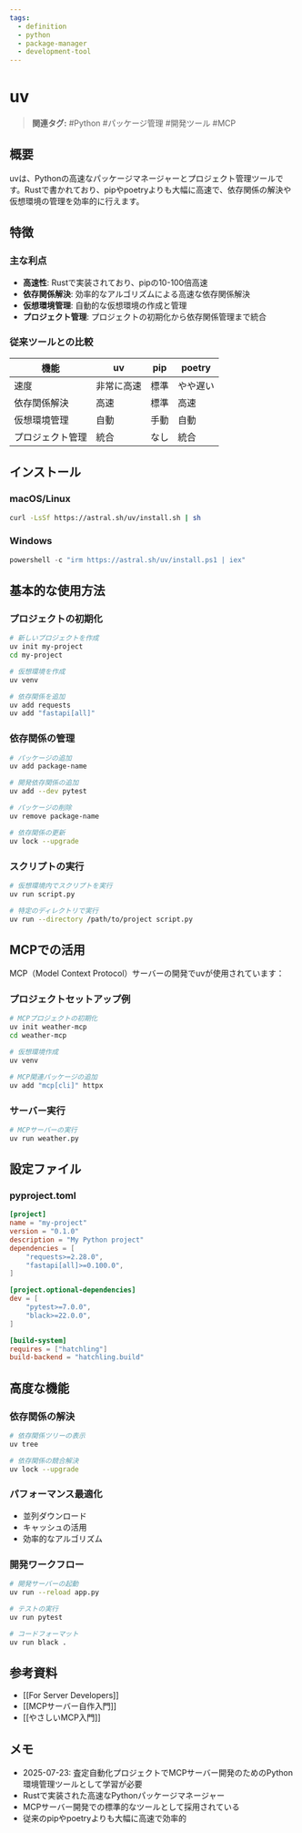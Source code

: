 ```yaml
---
tags:
  - definition
  - python
  - package-manager
  - development-tool
---
```


# uv

> **関連タグ:** #Python #パッケージ管理 #開発ツール #MCP

## 概要

uvは、Pythonの高速なパッケージマネージャーとプロジェクト管理ツールです。Rustで書かれており、pipやpoetryよりも大幅に高速で、依存関係の解決や仮想環境の管理を効率的に行えます。

## 特徴

### 主な利点
- **高速性**: Rustで実装されており、pipの10-100倍高速
- **依存関係解決**: 効率的なアルゴリズムによる高速な依存関係解決
- **仮想環境管理**: 自動的な仮想環境の作成と管理
- **プロジェクト管理**: プロジェクトの初期化から依存関係管理まで統合

### 従来ツールとの比較
| 機能 | uv | pip | poetry |
|------|----|-----|--------|
| 速度 | 非常に高速 | 標準 | やや遅い |
| 依存関係解決 | 高速 | 標準 | 高速 |
| 仮想環境管理 | 自動 | 手動 | 自動 |
| プロジェクト管理 | 統合 | なし | 統合 |

## インストール

### macOS/Linux
```bash
curl -LsSf https://astral.sh/uv/install.sh | sh
```

### Windows
```powershell
powershell -c "irm https://astral.sh/uv/install.ps1 | iex"
```

## 基本的な使用方法

### プロジェクトの初期化
```bash
# 新しいプロジェクトを作成
uv init my-project
cd my-project

# 仮想環境を作成
uv venv

# 依存関係を追加
uv add requests
uv add "fastapi[all]"
```

### 依存関係の管理
```bash
# パッケージの追加
uv add package-name

# 開発依存関係の追加
uv add --dev pytest

# パッケージの削除
uv remove package-name

# 依存関係の更新
uv lock --upgrade
```

### スクリプトの実行
```bash
# 仮想環境内でスクリプトを実行
uv run script.py

# 特定のディレクトリで実行
uv run --directory /path/to/project script.py
```

## MCPでの活用

MCP（Model Context Protocol）サーバーの開発でuvが使用されています：

### プロジェクトセットアップ例
```bash
# MCPプロジェクトの初期化
uv init weather-mcp
cd weather-mcp

# 仮想環境作成
uv venv

# MCP関連パッケージの追加
uv add "mcp[cli]" httpx
```

### サーバー実行
```bash
# MCPサーバーの実行
uv run weather.py
```

## 設定ファイル

### pyproject.toml
```toml
[project]
name = "my-project"
version = "0.1.0"
description = "My Python project"
dependencies = [
    "requests>=2.28.0",
    "fastapi[all]>=0.100.0",
]

[project.optional-dependencies]
dev = [
    "pytest>=7.0.0",
    "black>=22.0.0",
]

[build-system]
requires = ["hatchling"]
build-backend = "hatchling.build"
```

## 高度な機能

### 依存関係の解決
```bash
# 依存関係ツリーの表示
uv tree

# 依存関係の競合解決
uv lock --upgrade
```

### パフォーマンス最適化
- 並列ダウンロード
- キャッシュの活用
- 効率的なアルゴリズム

### 開発ワークフロー
```bash
# 開発サーバーの起動
uv run --reload app.py

# テストの実行
uv run pytest

# コードフォーマット
uv run black .
```

## 参考資料

- [[For Server Developers]]
- [[MCPサーバー自作入門]]
- [[やさしいMCP入門]]

## メモ

- 2025-07-23: 査定自動化プロジェクトでMCPサーバー開発のためのPython環境管理ツールとして学習が必要
- Rustで実装された高速なPythonパッケージマネージャー
- MCPサーバー開発での標準的なツールとして採用されている
- 従来のpipやpoetryよりも大幅に高速で効率的 